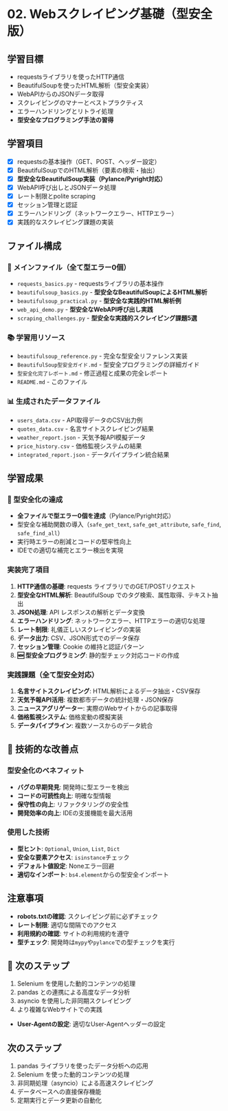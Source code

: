 # 02. Webスクレイピング基礎（型安全版）

## 学習目標
- requestsライブラリを使ったHTTP通信
- BeautifulSoupを使ったHTML解析（型安全実装）
- WebAPIからのJSONデータ取得
- スクレイピングのマナーとベストプラクティス
- エラーハンドリングとリトライ処理
- **型安全なプログラミング手法の習得**

## 学習項目
- [x] requestsの基本操作（GET、POST、ヘッダー設定）
- [x] BeautifulSoupでのHTML解析（要素の検索・抽出）
- [x] **型安全なBeautifulSoup実装（Pylance/Pyright対応）**
- [x] WebAPI呼び出しとJSONデータ処理
- [x] レート制限とpolite scraping
- [x] セッション管理と認証
- [x] エラーハンドリング（ネットワークエラー、HTTPエラー）
- [x] 実践的なスクレイピング課題の実装

## ファイル構成

### 📝 メインファイル（全て型エラー0個）
- `requests_basics.py` - requestsライブラリの基本操作
- `beautifulsoup_basics.py` - **型安全なBeautifulSoupによるHTML解析**
- `beautifulsoup_practical.py` - **型安全な実践的HTML解析例**
- `web_api_demo.py` - **型安全なWebAPI呼び出し実践**
- `scraping_challenges.py` - **型安全な実践的スクレイピング課題5選**

### 📚 学習用リソース
- `beautifulsoup_reference.py` - 完全な型安全リファレンス実装
- `BeautifulSoup型安全ガイド.md` - 型安全プログラミングの詳細ガイド
- `型安全化完了レポート.md` - 修正過程と成果の完全レポート
- `README.md` - このファイル

### 📊 生成されたデータファイル
- `users_data.csv` - API取得データのCSV出力例
- `quotes_data.csv` - 名言サイトスクレイピング結果
- `weather_report.json` - 天気予報API模擬データ
- `price_history.csv` - 価格監視システムの結果
- `integrated_report.json` - データパイプライン統合結果

## 学習成果

### 🎯 型安全化の達成
- **全ファイルで型エラー0個を達成**（Pylance/Pyright対応）
- 型安全な補助関数の導入（`safe_get_text`, `safe_get_attribute`, `safe_find`, `safe_find_all`）
- 実行時エラーの削減とコードの堅牢性向上
- IDEでの適切な補完とエラー検出を実現

### 実装完了項目
1. **HTTP通信の基礎**: requests ライブラリでのGET/POSTリクエスト
2. **型安全なHTML解析**: BeautifulSoup でのタグ検索、属性取得、テキスト抽出
3. **JSON処理**: API レスポンスの解析とデータ変換
4. **エラーハンドリング**: ネットワークエラー、HTTPエラーの適切な処理
5. **レート制限**: 礼儀正しいスクレイピングの実装
6. **データ出力**: CSV、JSON形式でのデータ保存
7. **セッション管理**: Cookie の維持と認証パターン
8. **🆕 型安全プログラミング**: 静的型チェック対応コードの作成

### 実践課題（全て型安全対応）
1. **名言サイトスクレイピング**: HTML解析によるデータ抽出・CSV保存
2. **天気予報API活用**: 複数都市データの統計処理・JSON保存
3. **ニュースアグリゲーター**: 実際のWebサイトからの記事取得
4. **価格監視システム**: 価格変動の模擬実装
5. **データパイプライン**: 複数ソースからのデータ統合

## 🔧 技術的な改善点

### 型安全化のベネフィット
- **バグの早期発見**: 開発時に型エラーを検出
- **コードの可読性向上**: 明確な型情報
- **保守性の向上**: リファクタリングの安全性
- **開発効率の向上**: IDEの支援機能を最大活用

### 使用した技術
- **型ヒント**: `Optional`, `Union`, `List`, `Dict`
- **安全な要素アクセス**: `isinstance`チェック
- **デフォルト値設定**: Noneエラー回避
- **適切なインポート**: `bs4.element`からの型安全インポート

## 注意事項
- **robots.txtの確認**: スクレイピング前に必ずチェック
- **レート制限**: 適切な間隔でのアクセス
- **利用規約の確認**: サイトの利用規約を遵守
- **型チェック**: 開発時は`mypy`や`pylance`での型チェックを実行

## 🚀 次のステップ
1. Selenium を使用した動的コンテンツの処理
2. pandas との連携による高度なデータ分析
3. asyncio を使用した非同期スクレイピング
4. より複雑なWebサイトでの実践
- **User-Agentの設定**: 適切なUser-Agentヘッダーの設定

## 次のステップ
1. pandas ライブラリを使ったデータ分析への応用
2. Selenium を使った動的コンテンツの処理
3. 非同期処理（asyncio）による高速スクレイピング
4. データベースへの直接保存機能
5. 定期実行とデータ更新の自動化
